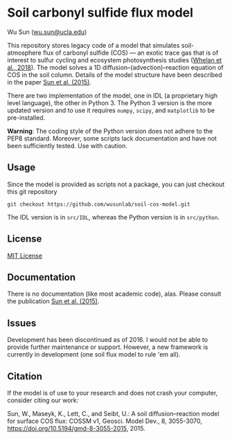 # Soil carbonyl sulfide flux model

Wu Sun (wu.sun@ucla.edu)

This repository stores legacy code of a model that simulates soil-atmosphere
flux of carbonyl sulfide (COS) — an exotic trace gas that is of interest to
sulfur cycling and ecosystem photosynthesis studies ([Whelan et al.,
2018](https://www.biogeosciences.net/15/3625/2018/)). The model solves a 1D
diffusion–(advection)–reaction equation of COS in the soil column. Details of
the model structure have been described in the paper [Sun et al.
(2015)](https://www.geosci-model-dev.net/8/3055/2015/).

There are two implementation of the model, one in IDL (a proprietary high level
language), the other in Python 3. The Python 3 version is the more updated
version and to use it requires `numpy`, `scipy`, and `matplotlib` to be
pre-installed.

**Warning**: The coding style of the Python version does not adhere to the PEP8
standard. Moreover, some scripts lack documentation and have not been
sufficiently tested. Use with caution.

## Usage

Since the model is provided as scripts not a package, you can just checkout
this git repository

```shell
git checkout https://github.com/wusunlab/soil-cos-model.git
```

The IDL version is in `src/IDL`, whereas the Python version is in `src/python`.

## License

[MIT License](LICENSE)

## Documentation

There is no documentation (like most academic code), alas. Please consult the
publication [Sun et al. (2015)](https://www.geosci-model-dev.net/8/3055/2015/).

## Issues

Development has been discontinued as of 2016. I would not be able to provide
further maintenance or support. However, a new framework is currently in
development (one soil flux model to rule 'em all).

## Citation

If the model is of use to your research and does not crash your computer,
consider citing our work:

Sun, W., Maseyk, K., Lett, C., and Seibt, U.: A soil diffusion–reaction model
for surface COS flux: COSSM v1, Geosci. Model Dev., 8, 3055-3070,
<https://doi.org/10.5194/gmd-8-3055-2015>, 2015.

